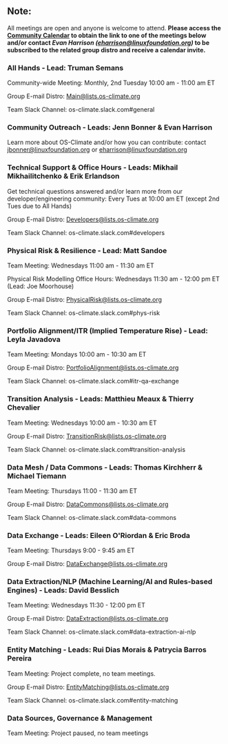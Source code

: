 ## **Note:** 
All meetings are open and anyone is welcome to attend. **Please access the [Community Calendar](https://west.exch092.serverdata.net/owa/calendar/f55f275b1e724cc49b5a52f50c30a11f@os-climate.org/022d1c0017744eebbf9f14f737493bd67046415453482209411/calendar.html) to obtain the link to one of the meetings below and/or contact *Evan Harrison (eharrison@linuxfoundation.org)* to be subscribed to the related group distro and receive a calendar invite.**

### All Hands - Lead: Truman Semans
Community-wide Meeting:  Monthly, 2nd Tuesday 10:00 am - 11:00 am ET

Group E-mail Distro: Main@lists.os-climate.org

Team Slack Channel: os-climate.slack.com#general

### Community Outreach - Leads: Jenn Bonner & Evan Harrison
Learn more about OS-Climate and/or how you can contribute:  contact jbonner@linuxfoundation.org or eharrison@linuxfoundation.org

### Technical Support & Office Hours - Leads:  Mikhail Mikhailitchenko & Erik Erlandson
Get technical questions answered and/or learn more from our developer/engineering community: Every Tues at 10:00 am ET (except 2nd Tues due to All Hands)

Group E-mail Distro: Developers@lists.os-climate.org

Team Slack Channel: os-climate.slack.com#developers

### Physical Risk & Resilience - Lead: Matt Sandoe
Team Meeting:  Wednesdays 11:00 am - 11:30 am ET

Physical Risk Modelling Office Hours:  Wednesdays 11:30 am - 12:00 pm ET (Lead: Joe Moorhouse)

Group E-mail Distro: PhysicalRisk@lists.os-climate.org

Team Slack Channel: os-climate.slack.com#phys-risk

### Portfolio Alignment/ITR (Implied Temperature Rise) - Lead: Leyla Javadova
Team Meeting:  Mondays 10:00 am - 10:30 am ET

Group E-mail Distro: PortfolioAlignment@lists.os-climate.org

Team Slack Channel: os-climate.slack.com#itr-qa-exchange

### Transition Analysis - Leads: Matthieu Meaux & Thierry Chevalier
Team Meeting:  Wednesdays 10:00 am - 10:30 am ET

Group E-mail Distro: TransitionRisk@lists.os-climate.org

Team Slack Channel: os-climate.slack.com#transition-analysis

### Data Mesh / Data Commons - Leads: Thomas Kirchherr & Michael Tiemann
Team Meeting:  Thursdays 11:00 - 11:30 am ET

Group E-mail Distro: DataCommons@lists.os-climate.org

Team Slack Channel: os-climate.slack.com#data-commons

### Data Exchange - Leads: Eileen O'Riordan & Eric Broda
Team Meeting:  Thursdays 9:00 - 9:45 am ET

Group E-mail Distro: DataExchange@lists.os-climate.org

### Data Extraction/NLP (Machine Learning/AI and Rules-based Engines) - Leads: David Besslich 
Team Meeting:  Wednesdays 11:30 - 12:00 pm ET

Group E-mail Distro: DataExtraction@lists.os-climate.org

Team Slack Channel: os-climate.slack.com#data-extraction-ai-nlp

### Entity Matching - Leads: Rui Dias Morais & Patrycia Barros Pereira
Team Meeting:  Project complete, no team meetings.

Group E-mail Distro: EntityMatching@lists.os-climate.org

Team Slack Channel: os-climate.slack.com#entity-matching

### Data Sources, Governance & Management
Team Meeting:  Project paused, no team meetings

